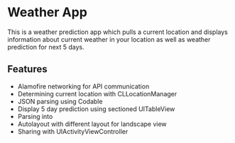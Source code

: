 #  Weather App

This is a weather prediction app which pulls a current location and displays information about current weather in your location as well as weather prediction for next 5 days.

## Features 
- Alamofire networking for API communication
- Determining current location with CLLocationManager
- JSON parsing using Codable
- Display 5 day prediction using sectioned UITableView
- Parsing into 
- Autolayout with different layout for landscape view
- Sharing with UIActivityViewController
